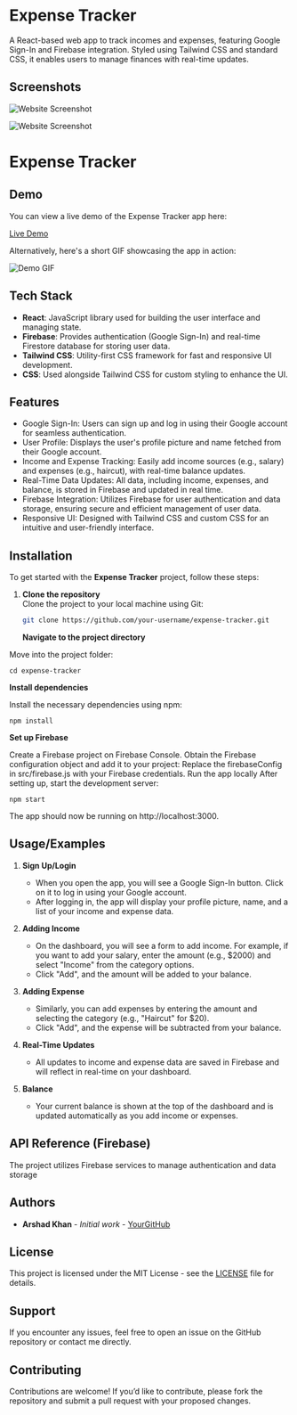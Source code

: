 # Expense Tracker

A React-based web app to track incomes and expenses, featuring Google Sign-In and Firebase integration. Styled using Tailwind CSS and standard CSS, it enables users to manage finances with real-time updates.

## Screenshots

![Website Screenshot](https://github.com/user-attachments/assets/be9dfd7c-826a-439a-9e53-26e83c0d4b99)

![Website Screenshot](https://github.com/user-attachments/assets/223214a5-df21-4c91-ae82-3a0911d28a23)


# Expense Tracker

## Demo

You can view a live demo of the Expense Tracker app here:

[Live Demo](https://expense-tracker-012.netlify.app/)

Alternatively, here's a short GIF showcasing the app in action:

![Demo GIF](https://your-image-link.com/demo.gif)

## Tech Stack

- **React**: JavaScript library used for building the user interface and managing state.
- **Firebase**: Provides authentication (Google Sign-In) and real-time Firestore database for storing user data.
- **Tailwind CSS**: Utility-first CSS framework for fast and responsive UI development.
- **CSS**: Used alongside Tailwind CSS for custom styling to enhance the UI.

## Features

- Google Sign-In: Users can sign up and log in using their Google account for seamless authentication.
- User Profile: Displays the user's profile picture and name fetched from their Google account.
- Income and Expense Tracking: Easily add income sources (e.g., salary) and expenses (e.g., haircut), with real-time balance updates.
- Real-Time Data Updates: All data, including income, expenses, and balance, is stored in Firebase and updated in real time.
- Firebase Integration: Utilizes Firebase for user authentication and data storage, ensuring secure and efficient management of user data.
- Responsive UI: Designed with Tailwind CSS and custom CSS for an intuitive and user-friendly interface.

## Installation

To get started with the **Expense Tracker** project, follow these steps:

1. **Clone the repository**  
    Clone the project to your local machine using Git:

   ```bash
   git clone https://github.com/your-username/expense-tracker.git
   ```

   **Navigate to the project directory**

Move into the project folder:

```
cd expense-tracker
```

**Install dependencies**

Install the necessary dependencies using npm:

```
npm install
```

**Set up Firebase**

Create a Firebase project on Firebase Console.
Obtain the Firebase configuration object and add it to your project:
Replace the firebaseConfig in src/firebase.js with your Firebase credentials.
Run the app locally
After setting up, start the development server:

```
npm start
```

The app should now be running on http://localhost:3000.

## Usage/Examples

1. **Sign Up/Login**

   - When you open the app, you will see a Google Sign-In button. Click on it to log in using your Google account.
   - After logging in, the app will display your profile picture, name, and a list of your income and expense data.

2. **Adding Income**

   - On the dashboard, you will see a form to add income. For example, if you want to add your salary, enter the amount (e.g., $2000) and select "Income" from the category options.
   - Click "Add", and the amount will be added to your balance.

3. **Adding Expense**

   - Similarly, you can add expenses by entering the amount and selecting the category (e.g., "Haircut" for $20).
   - Click "Add", and the expense will be subtracted from your balance.

4. **Real-Time Updates**

   - All updates to income and expense data are saved in Firebase and will reflect in real-time on your dashboard.

5. **Balance**
   - Your current balance is shown at the top of the dashboard and is updated automatically as you add income or expenses.

## API Reference (Firebase)

The project utilizes Firebase services to manage authentication and data storage

## Authors

- **Arshad Khan** - _Initial work_ - [YourGitHub](https://github.com/Arshad-Khan-12)

## License

This project is licensed under the MIT License - see the [LICENSE](LICENSE) file for details.

## Support

If you encounter any issues, feel free to open an issue on the GitHub repository or contact me directly.

## Contributing

Contributions are welcome! If you’d like to contribute, please fork the repository and submit a pull request with your proposed changes.
